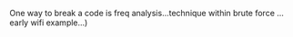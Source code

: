 

One way to break a code is freq analysis...technique within brute force ... early wifi example...)